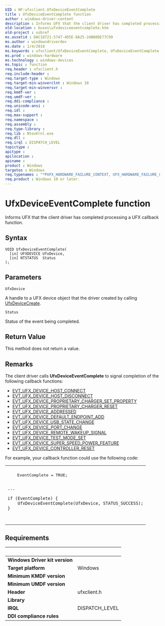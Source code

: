```yaml
---
UID : NF:ufxclient.UfxDeviceEventComplete
title : UfxDeviceEventComplete function
author : windows-driver-content
description : Informs UFX that the client driver has completed processing a UFX callback function.
old-location : buses\ufxdeviceeventcomplete.htm
old-project : usbref
ms.assetid : DAC18721-5747-4D5E-8A25-24B80DE77C99
ms.author : windowsdriverdev
ms.date : 1/4/2018
ms.keywords : ufxclient/UfxDeviceEventComplete, UfxDeviceEventComplete method [Buses], UfxDeviceEventComplete, buses.ufxdeviceeventcomplete
ms.prod : windows-hardware
ms.technology : windows-devices
ms.topic : function
req.header : ufxclient.h
req.include-header : 
req.target-type : Windows
req.target-min-winverclnt : Windows 10
req.target-min-winversvr : 
req.kmdf-ver : 
req.umdf-ver : 
req.ddi-compliance : 
req.unicode-ansi : 
req.idl : 
req.max-support : 
req.namespace : 
req.assembly : 
req.type-library : 
req.lib : NtosKrnl.exe
req.dll : 
req.irql : DISPATCH_LEVEL
topictype : 
apitype : 
apilocation : 
apiname : 
product : Windows
targetos : Windows
req.typenames : "*PUFX_HARDWARE_FAILURE_CONTEXT, UFX_HARDWARE_FAILURE_CONTEXT"
req.product : Windows 10 or later.
---
```



# UfxDeviceEventComplete function
Informs UFX that the client driver has completed processing a UFX callback function.

## Syntax

````
VOID UfxDeviceEventComplete(
  [in] UFXDEVICE UfxDevice,
  [in] NTSTATUS  Status
);
````

## Parameters

`UfxDevice`

A handle to a UFX device object that the driver created by calling <a href="..\ufxclient\nf-ufxclient-ufxdevicecreate.md">UfxDeviceCreate</a>.

`Status`

Status of the event being completed.


## Return Value

This method does not return a value.

## Remarks

The client driver calls <b>UfxDeviceEventComplete</b> to signal completion of the following callback functions:
<ul>
<li>
<a href="..\ufxclient\nc-ufxclient-evt_ufx_device_host_connect.md">EVT_UFX_DEVICE_HOST_CONNECT</a>
</li>
<li>
<a href="..\ufxclient\nc-ufxclient-evt_ufx_device_host_disconnect.md">EVT_UFX_DEVICE_HOST_DISCONNECT</a>
</li>
<li>
<a href="..\ufxclient\nc-ufxclient-evt_ufx_device_proprietary_charger_set_property.md">EVT_UFX_DEVICE_PROPRIETARY_CHARGER_SET_PROPERTY</a>
</li>
<li>
<a href="..\ufxclient\nc-ufxclient-evt_ufx_device_proprietary_charger_reset.md">EVT_UFX_DEVICE_PROPRIETARY_CHARGER_RESET</a>
</li>
<li>
<a href="..\ufxclient\nc-ufxclient-evt_ufx_device_addressed.md">EVT_UFX_DEVICE_ADDRESSED</a>
</li>
<li>
<a href="..\ufxclient\nc-ufxclient-evt_ufx_device_default_endpoint_add.md">EVT_UFX_DEVICE_DEFAULT_ENDPOINT_ADD</a>
</li>
<li>
<a href="..\ufxclient\nc-ufxclient-evt_ufx_device_usb_state_change.md">EVT_UFX_DEVICE_USB_STATE_CHANGE</a>
</li>
<li>
<a href="..\ufxclient\nc-ufxclient-evt_ufx_device_port_change.md">EVT_UFX_DEVICE_PORT_CHANGE</a>
</li>
<li>
<a href="..\ufxclient\nc-ufxclient-evt_ufx_device_remote_wakeup_signal.md">EVT_UFX_DEVICE_REMOTE_WAKEUP_SIGNAL</a>
</li>
<li>
<a href="..\ufxclient\nc-ufxclient-evt_ufx_device_test_mode_set.md">EVT_UFX_DEVICE_TEST_MODE_SET</a>
</li>
<li>
<a href="..\ufxclient\nc-ufxclient-evt_ufx_device_super_speed_power_feature.md">EVT_UFX_DEVICE_SUPER_SPEED_POWER_FEATURE</a>
</li>
<li>
<a href="..\ufxclient\nc-ufxclient-evt_ufx_device_controller_reset.md">EVT_UFX_DEVICE_CONTROLLER_RESET</a>
</li>
</ul>For example, your callback function could use the following code:
<div class="code"><span codelanguage=""><table>
<tr>
<th></th>
</tr>
<tr>
<td>
<pre>    EventComplete = TRUE;

    ...

    if (EventComplete) {
        UfxDeviceEventComplete(UfxDevice, STATUS_SUCCESS);
    }
</pre>
</td>
</tr>
</table></span></div>

## Requirements
| &nbsp; | &nbsp; |
| ---- |:---- |
| **Windows Driver kit version** |  |
| **Target platform** | Windows |
| **Minimum KMDF version** |  |
| **Minimum UMDF version** |  |
| **Header** | ufxclient.h |
| **Library** |  |
| **IRQL** | DISPATCH_LEVEL |
| **DDI compliance rules** |  |